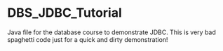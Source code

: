 # DBS_JDBC_Tutorial
Java file for the database course to demonstrate JDBC. This is very bad spaghetti code just for a quick and dirty demonstration! 
